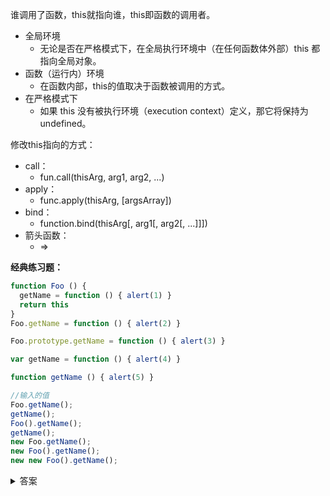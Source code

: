 谁调用了函数，this就指向谁，this即函数的调用者。

* 全局环境
  * 无论是否在严格模式下，在全局执行环境中（在任何函数体外部）this 都指向全局对象。
* 函数（运行内）环境
  * 在函数内部，this的值取决于函数被调用的方式。
* 在严格模式下
  * 如果 this 没有被执行环境（execution context）定义，那它将保持为 undefined。

修改this指向的方式：
* call：
  * fun.call(thisArg, arg1, arg2, ...)
* apply：
  * func.apply(thisArg, [argsArray])
* bind：
  * function.bind(thisArg[, arg1[, arg2[, ...]]])
* 箭头函数：
  * =>

**经典练习题：**
```js
function Foo () {
  getName = function () { alert(1) }
  return this
}
Foo.getName = function () { alert(2) }

Foo.prototype.getName = function () { alert(3) }

var getName = function () { alert(4) }

function getName () { alert(5) }

//输入的值
Foo.getName();
getName();
Foo().getName();
getName();
new Foo.getName();
new Foo().getName();
new new Foo().getName();
```

<details>
  <summary>答案</summary>

  ```js
  Foo.getName(); //2
  getName(); //4
  Foo().getName(); //1
  getName();//1
  new Foo.getName(); //2
  new Foo().getName(); //3
  new new Foo().getName(); //3
  ```
</details>